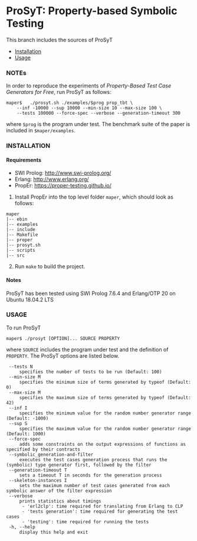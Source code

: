 # ProSyT: Property-based Symbolic Testing

This branch includes the sources of ProSyT

- [Installation](#installation)
- [Usage](#usage)

### NOTEs

In order to reproduce the experiments of *Property-Based Test Case Generators for Free*, run ProSyT as follows:

```shell
maper$   ./prosyt.sh ./examples/$prog prop_tbt \
    --inf -10000 --sup 10000 --min-size 10 --max-size 100 \
    --tests 100000 --force-spec --verbose --generation-timeout 300
```
where ```$prog``` is the program under test.
The benchmark suite of the paper is included in ```$maper/examples```.

### INSTALLATION

#### Requirements
* SWI Prolog: http://www.swi-prolog.org/
* Erlang: http://www.erlang.org/
* PropEr: https://proper-testing.github.io/

1. Install PropEr into the top level folder `maper`, which should look as follows:

```
maper
|-- ebin
|-- examples
|-- include
|-- Makefile
|-- proper
|-- prosyt.sh
|-- scripts
|-- src
```

2. Run `make` to build the project.

#### Notes

ProSyT has been tested using SWI Prolog 7.6.4 and Erlang/OTP 20 on Ubuntu 18.04.2 LTS

### USAGE

To run ProSyT

```shell
maper$ ./prosyt [OPTION]... SOURCE PROPERTY
```
where `SOURCE` includes the program under test and the definition of `PROPERTY`.
The ProSyT options are listed below.

```
 --tests N
     specifies the number of tests to be run (Default: 100)
 --min-size M
     specifies the minimum size of terms generated by typeof (Default: 0)
 --max-size M
     specifies the maximum size of terms generated by typeof (Default: 42)
 --inf I
     specifies the minimum value for the random number generator range (Default: -1000)
 --sup S
     specifies the maximum value for the random number generator range (Default: 1000)
 --force-spec
     adds some constraints on the output expressions of functions as specified by their contracts
 --symbolic_generation-and-filter
     executes the test cases generation process that runs the (symbolic) type generator first, followed by the filter
 --generation-timeout T
     sets a timeout T in seconds for the generation process
 --skeleton-instances I
     sets the maximum number of test cases generated from each symbolic answer of the filter expression
 --verbose
     prints statistics about timings
      - 'erl2clp': time required for translating from Erlang to CLP
      - 'tests generation': time required for generating the test cases
      - 'testing': time required for running the tests
 -h, --help
     display this help and exit
```
